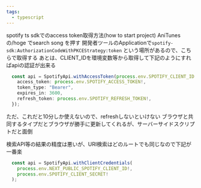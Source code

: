 ```yaml
---
tags:
  - typescript
---
```


spotify ts sdkでのaccess token取得方法(how to start project)
AniTunesの/hoge でsearch song を押す
開発者ツールのApplicationで`spotify-sdk:AuthorizationCodeWithPKCEStrategy:token`
という場所があるので、こちらで取得する
あとは、CLIENT_IDを環境変数等から取得して下記のようにすればapiの認証が出来る
```ts
  const api = SpotifyApi.withAccessToken(process.env.SPOTIFY_CLIENT_ID!, {
    access_token: process.env.SPOTIFY_ACCESS_TOKEN!,
    token_type: "Bearer",
    expires_in: 3600,
    refresh_token: process.env.SPOTIFY_REFRESH_TOKEN!,
  });
```
ただ、これだと10分しか使えないので、refreshしないといけない
ブラウザと共同するタイプだとブラウザが勝手に更新してくれるが、サーバーサイドスクリプトだと面倒

検索API等の結果の精度は悪いが、URI検索はどのルートでも同じなので下記が一番楽
```ts
  const api = SpotifyApi.withClientCredentials(
    process.env.NEXT_PUBLIC_SPOTIFY_CLIENT_ID!,
    process.env.SPOTIFY_CLIENT_SECRET!
  );
```